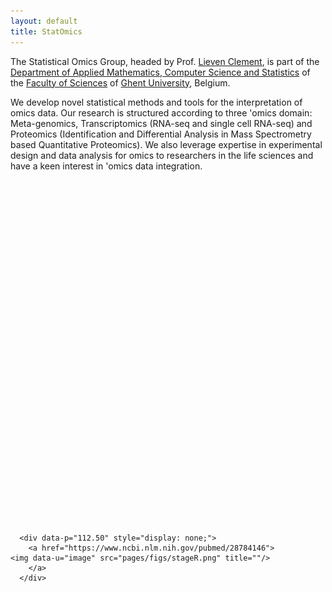 ```yaml
---
layout: default
title: StatOmics
---
```


The Statistical Omics Group, headed by Prof. [Lieven Clement](pages/about.md), is part of the [Department of Applied Mathematics, Computer Science and Statistics](https://www.ugent.be/we/twist/) of the [Faculty of Sciences](https://www.ugent.be/we/en) of [Ghent University](htpps://www.ugent.be), Belgium.

We develop novel statistical methods and tools for the interpretation of omics data.
Our research is structured according to three 'omics domain: Meta-genomics, Transcriptomics (RNA-seq and single cell RNA-seq) and Proteomics (Identification and Differential Analysis in Mass Spectrometry based Quantitative Proteomics). We also leverage expertise in experimental design and data analysis for omics to researchers in the life sciences and have a keen interest in 'omics data integration.



<div style="max-width: 100%;margin-left: auto ; margin-right: auto ;">

<script type="text/javascript" src="assets/js/jssor.slider-21.1.min.js"></script>
<!-- use jssor.slider-21.1.debug.js instead for debug -->
<script>
  jssor_1_slider_init = function() {

  var jssor_1_SlideshowTransitions = [
  {$Duration:1200,$Opacity:2}
  ];

  var jssor_1_options = {
  $AutoPlay: true,
  $SlideshowOptions: {
  $Class: $JssorSlideshowRunner$,
  $Transitions: jssor_1_SlideshowTransitions,
  $TransitionsOrder: 1
  },
  $ArrowNavigatorOptions: {
  $Class: $JssorArrowNavigator$
  },
  $BulletNavigatorOptions: {
  $Class: $JssorBulletNavigator$
  }
  };

  var jssor_1_slider = new $JssorSlider$("jssor_1", jssor_1_options);

  //responsive code begin
  //you can remove responsive code if you don't want the slider scales while window resizing
  function ScaleSlider() {
  var refSize = jssor_1_slider.$Elmt.parentNode.clientWidth;
  if (refSize) {
  refSize = Math.min(refSize, 600);
  jssor_1_slider.$ScaleWidth(refSize);
  }
  else {
  window.setTimeout(ScaleSlider, 30);
  }
  }
  ScaleSlider();
  $Jssor$.$AddEvent(window, "load", ScaleSlider);
  $Jssor$.$AddEvent(window, "resize", ScaleSlider);
  $Jssor$.$AddEvent(window, "orientationchange", ScaleSlider);
  //responsive code end
  };
</script>

<style>

  /* jssor slider bullet navigator skin 05 css */
  /*
  .jssorb05 div           (normal)
  .jssorb05 div:hover     (normal mouseover)
  .jssorb05 .av           (active)
  .jssorb05 .av:hover     (active mouseover)
  .jssorb05 .dn           (mousedown)
  */
  .jssorb05 {
  position: absolute;
  }
  .jssorb05 div, .jssorb05 div:hover, .jssorb05 .av {
  position: absolute;
  /* size of bullet elment */
  width: 16px;
  height: 16px;
  background: url('pages/figs/b05.png') no-repeat;
            overflow: hidden;
  cursor: pointer;
  }
  .jssorb05 div { background-position: -7px -7px; }
  .jssorb05 div:hover, .jssorb05 .av:hover { background-position: -37px -7px; }
  .jssorb05 .av { background-position: -67px -7px; }
  .jssorb05 .dn, .jssorb05 .dn:hover { background-position: -97px -7px; }

  /* jssor slider arrow navigator skin 12 css */
  /*
  .jssora12l                  (normal)
  .jssora12r                  (normal)
  .jssora12l:hover            (normal mouseover)
  .jssora12r:hover            (normal mouseover)
  .jssora12l.jssora12ldn      (mousedown)
  .jssora12r.jssora12rdn      (mousedown)
  */
  .jssora12l, .jssora12r {
  display: block;
            position: absolute;
  /* size of arrow element */
  width: 30px;
  height: 46px;
  cursor: pointer;
  background: url('pages/figs/a12.png') no-repeat;
  overflow: hidden;
  }
  .jssora12l { background-position: -16px -37px; }
  .jssora12r { background-position: -75px -37px; }
  .jssora12l:hover { background-position: -136px -37px; }
  .jssora12r:hover { background-position: -195px -37px; }
  .jssora12l.jssora12ldn { background-position: -256px -37px; }
  .jssora12r.jssora12rdn { background-position: -315px -37px; }
</style>


<div id="jssor_1" style="position: relative; margin: 0 auto; top: 0px; left: 0px; width: 1050px; height: 550px; overflow: hidden; visibility: hidden;">

  <!-- Loading Screen -->
  <div data-u="loading" style="position: absolute; top: 0px; left: 0px;">
    <div style="filter: alpha(opacity=70); opacity: 0.7; position: absolute; display: block; top: 0px; left: 0px; width: 100%; height: 100%;"></div>
    <div style="position:absolute;display:block;background:url('pages/figs/loading.gif') no-repeat center center;top:0px;left:0px;width:100%;height:100%;"></div>
  </div>

  <div data-u="slides" style="cursor: default; position: relative; top: 0px; left: 25px; width: 1000px; height: 500px; overflow: hidden;">

  <div data-p="112.50" style="display: none;">
    <a href="https://www.ncbi.nlm.nih.gov/pubmed/29478411">
<img data-u="image" src="pages/figs/zinbwave-zingeR.png" title=""/>
    </a>
    </div>

    <div data-p="112.50" style="display: none;">
      <a href="https://www.ncbi.nlm.nih.gov/pubmed/28661493">
  <img data-u="image" src="pages/figs/saas.png" title=""/>
      </a>
</div>

    <div data-p="112.50" style="display: none;">
      <a href="https://www.ncbi.nlm.nih.gov/pubmed/26566788">
	<img data-u="image" src="pages/figs/msqrob.png" title=""/>
      </a>
    </div>

    <div data-p="112.50" style="display: none;">
      <a href="https://www.ncbi.nlm.nih.gov/pubmed/28350455">
  <img data-u="image" src="pages/figs/ddpcr.png" title=""/>
      </a>
    </div>

      <div data-p="112.50" style="display: none;">
        <a href="https://www.ncbi.nlm.nih.gov/pubmed/28784146">
    <img data-u="image" src="pages/figs/stageR.png" title=""/>
        </a>
      </div>
  </div>


  <!-- Bullet Navigator -->
  <div data-u="navigator" class="jssorb05" style="bottom:16px;right:16px;" data-autocenter="1">
    <!-- bullet navigator item prototype -->
    <div data-u="prototype" style="width:16px;height:16px;"></div>
  </div>
  <!-- Arrow Navigator -->
  <span data-u="arrowleft" class="jssora12l" style="top:0px;left:0px;width:30px;height:46px;" data-autocenter="2"></span>
  <span data-u="arrowright" class="jssora12r" style="top:0px;right:0px;width:30px;height:46px;" data-autocenter="2"></span>
</div>
<script>
  jssor_1_slider_init();
</script>

</div>
